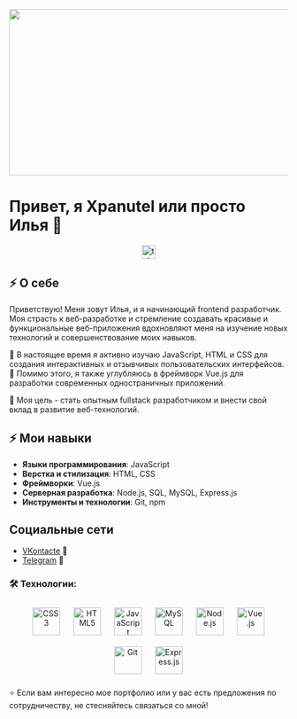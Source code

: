 <div align="center">
  <img height="300" width="600" src="https://user-images.githubusercontent.com/74038190/225813708-98b745f2-7d22-48cf-9150-083f1b00d6c9.gif"  />
</div>

# Привет, я Xpanutel или просто Илья 👋

<div align="center">
  <a href="https://t.me/xpanitej" target="_blank">
    <img src="https://img.shields.io/static/v1?message=Telegram&logo=telegram&label=&color=2CA5E0&logoColor=white&labelColor=&style=for-the-badge" height="25" alt="telegram logo"  />
  </a>
</div>

## ⚡ О себе
Приветствую! Меня зовут Илья, и я начинающий frontend разработчик. 
Моя страсть к веб-разработке и стремление создавать красивые и функциональные веб-приложения вдохновляют меня на изучение новых технологий и совершенствование моих навыков.

🌱 В настоящее время я активно изучаю JavaScript, HTML и CSS для создания интерактивных и отзывчивых пользовательских интерфейсов. 
🌱 Помимо этого, я также углубляюсь в фреймворк Vue.js для разработки современных одностраничных приложений.

🚀 Моя цель - стать опытным fullstack разработчиком и внести свой вклад в развитие веб-технологий.

## ⚡ Мои навыки
- **Языки программирования**: JavaScript
- **Верстка и стилизация**: HTML, CSS
- **Фреймворки**: Vue.js
- **Серверная разработка**: Node.js, SQL, MySQL, Express.js
- **Инструменты и технологии**: Git, npm

## Социальные сети
- [VKontacte](https://vk.com/ilyushka.polyanskiy) 🌟
- [Telegram](https://t.me/xpanitej) 💬

<h3 align="left">🛠 Технологии:</h3>
<div align="center">  
<a href="https://www.w3schools.com/css/" target="_blank"><img style="margin: 10px" src="https://profilinator.rishav.dev/skills-assets/css3-original-wordmark.svg" alt="CSS3" height="50" /></a>  
<a href="https://en.wikipedia.org/wiki/HTML5" target="_blank"><img style="margin: 10px" src="https://profilinator.rishav.dev/skills-assets/html5-original-wordmark.svg" alt="HTML5" height="50" /></a>  
<a href="https://www.javascript.com/" target="_blank"><img style="margin: 10px" src="https://profilinator.rishav.dev/skills-assets/javascript-original.svg" alt="JavaScript" height="50" /></a>  
<a href="https://www.mysql.com/" target="_blank"><img style="margin: 10px" src="https://profilinator.rishav.dev/skills-assets/mysql-original-wordmark.svg" alt="MySQL" height="50" /></a>  
<a href="https://nodejs.org/" target="_blank"><img style="margin: 10px" src="https://profilinator.rishav.dev/skills-assets/nodejs-original-wordmark.svg" alt="Node.js" height="50" /></a>  
<a href="https://vuejs.org/" target="_blank"><img style="margin: 10px" src="https://profilinator.rishav.dev/skills-assets/vuejs-original-wordmark.svg" alt="Vue.js" height="50" /></a>  
<a href="https://github.com/" target="_blank"><img style="margin: 10px" src="https://profilinator.rishav.dev/skills-assets/git-scm-icon.svg" alt="Git" height="50" /></a>  
<a href="https://expressjs.com/" target="_blank"><img style="margin: 10px" src="https://profilinator.rishav.dev/skills-assets/express-original-wordmark.svg" alt="Express.js" height="50" /></a> 
</div>


⭐️ Если вам интересно мое портфолио или у вас есть предложения по сотрудничеству, не стесняйтесь связаться со мной!
